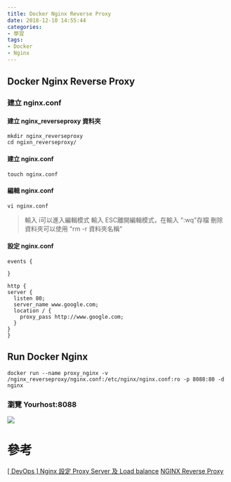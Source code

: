 ```yaml
---
title: Docker Nginx Reverse Proxy
date: 2018-12-10 14:55:44
categories:
- 學習
tags:
- Docker
- Nginx
---
```


## Docker Nginx Reverse Proxy

### 建立 nginx.conf

#### 建立 nginx_reverseproxy 資料夾 
```
mkdir nginx_reverseproxy
cd ngixn_reverseproxy/
```
#### 建立 nginx.conf
```
touch nginx.conf
```
#### 編輯 nginx.conf 
```
vi nginx.conf 
```
> 輸入 i可以進入編輯模式
> 輸入 ESC離開編輯模式，在輸入 ":wq"存檔
> 刪除資料夾可以使用 "rm -r 資料夾名稱"

#### 設定 nginx.conf 
```
events {
 
}

http {
server {
  listen 80; 
  server_name www.google.com;
  location / {
    proxy_pass http://www.google.com;
  }
}
}
```

## Run Docker Nginx

```
docker run --name proxy_nginx -v /nginx_reverseproxy/nginx.conf:/etc/nginx/nginx.conf:ro -p 8088:80 -d nginx
```
### 瀏覽 Yourhost:8088
![](https://i.imgur.com/imLE42t.png)

# 參考

[[ DevOps ] Nginx 設定 Proxy Server 及 Load balance](https://oranwind.org/-devops-ubuntu-shang-nginx-an-zhuang-yu-she-ding/)
[NGINX Reverse Proxy](https://docs.nginx.com/nginx/admin-guide/web-server/reverse-proxy/)